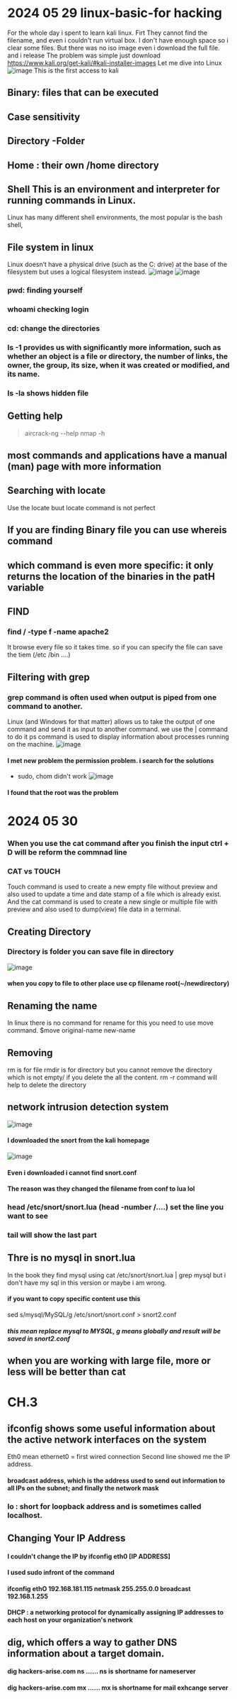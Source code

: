 # 2024 05 29 linux-basic-for hacking
For the whole day i spent to learn kali linux.
Firt They cannot find the filename, and even i couldn't run virtual box.
I don't have enough space so i clear some files.
But there was no iso image even i download the full file. and i release
The problem was simple just download 
https://www.kali.org/get-kali/#kali-installer-images
Let me dive into Linux
![image](https://github.com/DocodeLee/Learning-cloud/assets/167724096/bdf21f45-2409-4107-9450-017ef30d5c9c)
This is the first access to kali
## Binary: files that can be executed
## Case sensitivity 
## Directory -Folder
## Home : their own /home directory
## Shell This is an environment and interpreter for running commands in Linux.
Linux has many different shell environments, the most popular is the bash shell,

## File system in linux
 Linux doesn’t have a physical drive (such as the C: drive) at the base of the filesystem but uses a logical filesystem instead.
 ![image](https://github.com/DocodeLee/Learning-cloud/assets/167724096/c054105a-e93d-4f80-8584-64c9809956ef)
![image](https://github.com/DocodeLee/Learning-cloud/assets/167724096/ef61a437-12c2-4b51-b0d4-5482b401f882)
### pwd: finding yourself
### whoami checking login
### cd: change the directories
### ls -1 provides us with significantly more information, such as whether an object is a file or directory, the number of links, the owner, the group, its size, when it was created or modified, and its name.
### ls -la shows hidden file
## Getting help
>aircrack-ng --help
>nmap -h
## most commands and applications have a manual (man) page with more information
## Searching with locate
Use the locate buut locate command is not perfect
## If you are finding Binary file you can use whereis command
## which command is even more specific: it only returns the location of the binaries in the patH variable
## FIND
### find / -type f -name apache2
It browse every file so it takes time. so if you can specify the file can save the tiem (/etc /bin ....)
## Filtering with grep
###  grep command is often used when output is piped from one command to another.
Linux (and Windows for that matter) allows us to take the output of one command and send it as input to another command.
we use the | command to do it
 ps command is used to display information about processes running on the machine. 
 ![image](https://github.com/DocodeLee/Learning-cloud/assets/167724096/6b41bca9-4c4c-4e8e-9c98-4fdd39e57a6f)
 #### I met new problem the permission problem. i search for the solutions
  - sudo, chom didn't work
![image](https://github.com/DocodeLee/Learning-cloud/assets/167724096/239b5825-c1d2-44c4-9657-a0d2d8885591)
#### I found that the root was the problem
# 2024 05 30
### When you use the cat command after you finish the input ctrl + D will be reform the commnad line
### CAT vs TOUCH
Touch command is used to create a new empty file without preview and also used to update a time and date stamp of a file which is already exist. And the cat command is used to create a new single or multiple file with preview and also used to dump(view) file data in a terminal.
## Creating Directory
### Directory is folder you can save file in directory
![image](https://github.com/DocodeLee/Learning-cloud/assets/167724096/07fe8b73-d70f-424b-8416-463c2c607679)
#### when you copy to file to other place use cp filename root(~/newdirectory)
## Renaming the name
In linux there is no command for rename for this you need to use move command. $move original-name new-name
## Removing
rm is for file rmdir is for directory
but you cannot remove the directory which is not empty/ if you delete the all the content. rm -r command will help to delete the directory
## network intrusion detection system
![image](https://github.com/DocodeLee/Learning-cloud/assets/167724096/1b0d2912-52a2-4b75-8233-93d200be98c4)
#### I downloaded the snort from the kali homepage
![image](https://github.com/DocodeLee/Learning-cloud/assets/167724096/e64e84ae-ec97-4510-b77f-0330ba37acee)
#### Even i downloaded i cannot find snort.conf
#### The reason was they changed the filename from conf to lua lol
### head /etc/snort/snort.lua (head -number /....) set the line you want to see 
### tail will show the last part
## Thre is no mysql in snort.lua
In the book they find mysql using cat /etc/snort/snort.lua | grep mysql
but i don't have my sql in this version or maybe i am wrong.
#### if you want to copy specific content use this
sed s/mysql/MySQL/g /etc/snort/snort.conf > snort2.conf
##### this mean replace mysql to MYSQL, g means globally and result will be saved in snort2.conf
## when you are working with large file, more or less will be better than cat
# CH.3
## ifconfig shows some useful information about the active network interfaces on the system
Eth0 mean ethernet0 = first wired connection
Second line showed me the IP address.
#### broadcast address, which is the address used to send out information to all IPs on the subnet; and finally the network mask
### lo : short for loopback address and is sometimes called localhost.
## Changing Your IP Address
#### I couldn't change the IP by ifconfig eth0 [IP ADDRESS]
#### I used sudo infront of the command
#### ifconfig ethO 192.168.181.115 netmask 255.255.0.0 broadcast 192.168.1.255
#### DHCP : a networking protocol for dynamically assigning IP addresses to each host on your organization's network
## dig, which offers a way to gather DNS information about a target domain.
#### dig hackers-arise.com ns ...... ns is shortname for nameserver
#### dig hackers-arise.com mx ...... mx is shortname for mail exhcange server
